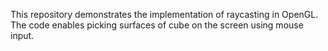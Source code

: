 This repository demonstrates the implementation of raycasting in OpenGL. The code enables picking surfaces of cube on the screen using mouse input.

